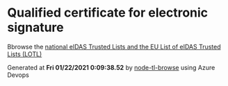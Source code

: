 # Qualified certificate for electronic signature 
 Bbrowse the [national eIDAS Trusted Lists and the EU List of eIDAS Trusted Lists (LOTL)](https://webgate.ec.europa.eu/tl-browser/#/) 
 
 
Generated at **Fri 01/22/2021  0:09:38.52** by [node-tl-browse](https://github.com/ymedlop/node-tl-browser) using Azure Devops 

